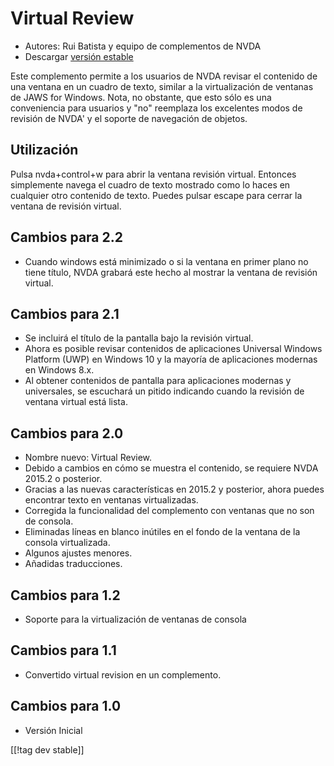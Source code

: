 # Virtual Review #

* Autores: Rui Batista y equipo de complementos de NVDA
* Descargar [versión estable][1]

Este complemento permite a los usuarios de NVDA revisar el contenido de una
ventana en un cuadro de texto, similar a la virtualización de ventanas de
JAWS for Windows.  Nota, no obstante, que esto sólo es una conveniencia para
usuarios y "no" reemplaza los excelentes modos de revisión de NVDA' y el
soporte de navegación de objetos.

## Utilización ##

Pulsa nvda+control+w para abrir la ventana revisión virtual. Entonces
simplemente navega el cuadro de texto mostrado como lo haces en cualquier
otro contenido de texto. Puedes pulsar escape para cerrar la ventana de
revisión virtual.

## Cambios para 2.2

* Cuando windows está minimizado o si la ventana en primer plano no tiene
  título, NVDA grabará este hecho al mostrar la ventana de revisión virtual.

## Cambios para 2.1

* Se incluirá el título de la pantalla bajo la revisión virtual.
* Ahora es posible revisar contenidos de aplicaciones Universal Windows
  Platform (UWP) en Windows 10 y la mayoría de aplicaciones modernas en
  Windows 8.x.
* Al obtener contenidos de pantalla para aplicaciones modernas y
  universales, se escuchará un pitido indicando cuando la revisión de
  ventana virtual está lista.

## Cambios para 2.0

* Nombre nuevo: Virtual Review.
* Debido a cambios en cómo se muestra el contenido, se requiere NVDA 2015.2
  o posterior.
* Gracias a las nuevas características en 2015.2 y posterior, ahora puedes
  encontrar texto en ventanas virtualizadas.
* Corregida la funcionalidad del complemento con ventanas que no son de
  consola.
* Eliminadas líneas en blanco inútiles en el fondo de la ventana de la
  consola virtualizada.
* Algunos ajustes menores.
* Añadidas traducciones.

## Cambios para 1.2

* Soporte para la virtualización  de ventanas de consola

## Cambios para 1.1

* Convertido virtual revision en un complemento.

## Cambios para 1.0

* Versión Inicial

[[!tag dev stable]]

[1]: https://github.com/ruifontes/virtualReview/releases/download/2023.09.19/virtualRevision-2023.09.19.nvda-addon
